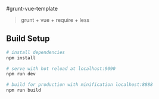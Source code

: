 #grunt-vue-template

> grunt + vue + require + less

## Build Setup

``` bash
# install dependencies
npm install

# serve with hot reload at localhost:9090
npm run dev

# build for production with minification localhost:8888
npm run build

```
